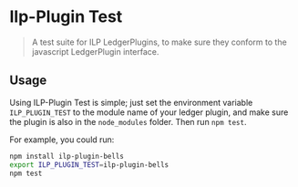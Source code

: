 # Ilp-Plugin Test

> A test suite for ILP LedgerPlugins, to make sure they conform to the
> javascript LedgerPlugin interface.

## Usage

Using ILP-Plugin Test is simple; just set the environment variable
`ILP_PLUGIN_TEST` to the module name of your ledger plugin, and make sure the
plugin is also in the `node_modules` folder. Then run `npm test`.

For example, you could run:

```sh
npm install ilp-plugin-bells
export ILP_PLUGIN_TEST=ilp-plugin-bells
npm test
```
